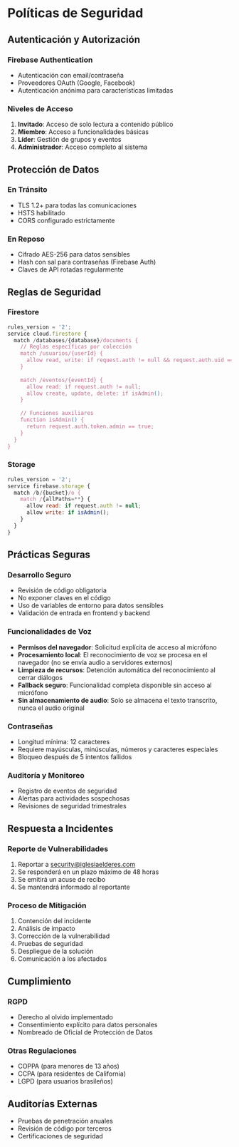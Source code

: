 # Políticas de Seguridad

## Autenticación y Autorización

### Firebase Authentication
- Autenticación con email/contraseña
- Proveedores OAuth (Google, Facebook)
- Autenticación anónima para características limitadas

### Niveles de Acceso
1. **Invitado**: Acceso de solo lectura a contenido público
2. **Miembro**: Acceso a funcionalidades básicas
3. **Líder**: Gestión de grupos y eventos
4. **Administrador**: Acceso completo al sistema

## Protección de Datos

### En Tránsito
- TLS 1.2+ para todas las comunicaciones
- HSTS habilitado
- CORS configurado estrictamente

### En Reposo
- Cifrado AES-256 para datos sensibles
- Hash con sal para contraseñas (Firebase Auth)
- Claves de API rotadas regularmente

## Reglas de Seguridad

### Firestore
```javascript
rules_version = '2';
service cloud.firestore {
  match /databases/{database}/documents {
    // Reglas específicas por colección
    match /usuarios/{userId} {
      allow read, write: if request.auth != null && request.auth.uid == userId;
    }
    
    match /eventos/{eventId} {
      allow read: if request.auth != null;
      allow create, update, delete: if isAdmin();
    }
    
    // Funciones auxiliares
    function isAdmin() {
      return request.auth.token.admin == true;
    }
  }
}
```

### Storage
```javascript
rules_version = '2';
service firebase.storage {
  match /b/{bucket}/o {
    match /{allPaths=**} {
      allow read: if request.auth != null;
      allow write: if isAdmin();
    }
  }
}
```

## Prácticas Seguras

### Desarrollo Seguro
- Revisión de código obligatoria
- No exponer claves en el código
- Uso de variables de entorno para datos sensibles
- Validación de entrada en frontend y backend

### Funcionalidades de Voz
- **Permisos del navegador**: Solicitud explícita de acceso al micrófono
- **Procesamiento local**: El reconocimiento de voz se procesa en el navegador (no se envía audio a servidores externos)
- **Limpieza de recursos**: Detención automática del reconocimiento al cerrar diálogos
- **Fallback seguro**: Funcionalidad completa disponible sin acceso al micrófono
- **Sin almacenamiento de audio**: Solo se almacena el texto transcrito, nunca el audio original

### Contraseñas
- Longitud mínima: 12 caracteres
- Requiere mayúsculas, minúsculas, números y caracteres especiales
- Bloqueo después de 5 intentos fallidos

### Auditoría y Monitoreo
- Registro de eventos de seguridad
- Alertas para actividades sospechosas
- Revisiones de seguridad trimestrales

## Respuesta a Incidentes

### Reporte de Vulnerabilidades
1. Reportar a security@iglesiaelderes.com
2. Se responderá en un plazo máximo de 48 horas
3. Se emitirá un acuse de recibo
4. Se mantendrá informado al reportante

### Proceso de Mitigación
1. Contención del incidente
2. Análisis de impacto
3. Corrección de la vulnerabilidad
4. Pruebas de seguridad
5. Despliegue de la solución
6. Comunicación a los afectados

## Cumplimiento

### RGPD
- Derecho al olvido implementado
- Consentimiento explícito para datos personales
- Nombreado de Oficial de Protección de Datos

### Otras Regulaciones
- COPPA (para menores de 13 años)
- CCPA (para residentes de California)
- LGPD (para usuarios brasileños)

## Auditorías Externas
- Pruebas de penetración anuales
- Revisión de código por terceros
- Certificaciones de seguridad
